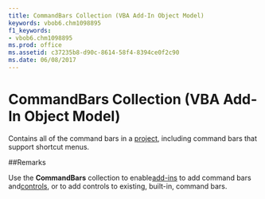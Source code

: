 ```yaml
---
title: CommandBars Collection (VBA Add-In Object Model)
keywords: vbob6.chm1098895
f1_keywords:
- vbob6.chm1098895
ms.prod: office
ms.assetid: c37235b8-d90c-8614-58f4-8394ce0f2c90
ms.date: 06/08/2017
---
```



# CommandBars Collection (VBA Add-In Object Model)



Contains all of the command bars in a [project](../../Glossary/vbe-glossary.md), including command bars that support shortcut menus.

##Remarks

Use the  **CommandBars** collection to enable[add-ins](../../Glossary/vbe-glossary.md) to add command bars and[controls](../../Glossary/vbe-glossary.md), or to add controls to existing, built-in, command bars.

